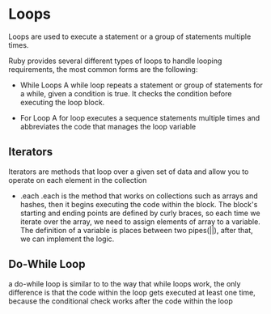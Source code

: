 # Loops

Loops are used to execute a statement or a group of statements multiple times.

Ruby provides several different types of loops to handle looping requirements, the most common forms are the following:

- While Loops
A while loop repeats a statement or group of statements for a while, given a condition is true. It checks the condition before executing the loop block.

- For Loop
A for loop executes a sequence statements multiple times and abbreviates the code that manages the loop variable

## Iterators

Iterators are methods that loop over a given set of data and allow you to operate on each element in the collection

- .each
.each is the method that works on collections such as arrays and hashes, then it begins executing the code within the block. The block's starting and ending points are defined by curly braces, so each time we iterate over the array, we need to assign elements of array to a variable. The definition of a variable is places between two pipes(||), after that, we can implement the logic.

## Do-While Loop

a do-while loop is similar to to the way that while loops work, the only difference is that the code within the loop gets executed at least one time, because the conditional check works after the code within the loop